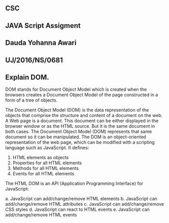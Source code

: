 ## CSC
## JAVA Script Assigment
## Dauda Yohanna Awari
## UJ/2016/NS/0681

## Explain DOM.

DOM stands for Document Object Model which is created when the browsers creates a Document Object Model of the page constructed in a form of a tree of objects.

The Document Object Model (DOM) is the data representation of the objects that comprise the structure and content of a document on the web.
A Web page is a document. This document can be either displayed in the browser window or as the HTML source. But it is the same document in both cases. The Document Object Model (DOM) represents that same document so it can be manipulated. The DOM is an object-oriented representation of the web page, which can be modified with a scripting language such as JavaScript.
It defines:

   1. HTML elements as objects
   2. Properties for all HTML elements
   3. Methods for all HTML elements
   4. Events for all HTML elements

   The HTML DOM is an API (Application Programming Interface) for JavaScript:
   
   a.  JavaScript can             add/change/remove HTML     elements
    b. JavaScript can            add/change/remove HTML    attributes
    c. JavaScript can            add/change/remove CSS     styles
    d. JavaScript can react      to HTML events
    e. JavaScript can            add/change/remove HTML    events
 


